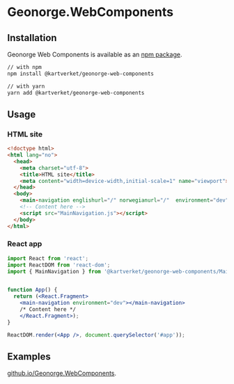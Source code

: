 # Geonorge.WebComponents

## Installation

Geonorge Web Components is available as an [npm package](https://www.npmjs.com/package/@kartverket/geonorge-web-components).

```sh
// with npm
npm install @kartverket/geonorge-web-components

// with yarn
yarn add @kartverket/geonorge-web-components
```


## Usage

### HTML site
```html
<!doctype html>
<html lang="no">
  <head>
    <meta charset="utf-8">
    <title>HTML site</title>
    <meta content="width=device-width,initial-scale=1" name="viewport">
  </head>
  <body>
    <main-navigation englishurl="/" norwegianurl="/"  environment="dev" ></main-navigation>
    <!-- Content here -->
    <script src="MainNavigation.js"></script>
  </body>
</html>
```

### React app
```jsx
import React from 'react';
import ReactDOM from 'react-dom';
import { MainNavigation } from '@kartverket/geonorge-web-components/MainNavigation';


function App() {
  return (<React.Fragment>
    <main-navigation environment="dev"></main-navigation>
    /* Content here */
    </React.Fragment>);
}

ReactDOM.render(<App />, document.querySelector('#app'));
```

## Examples
[github.io/Geonorge.WebComponents](https://kartverket.github.io/Geonorge.WebComponents/).
